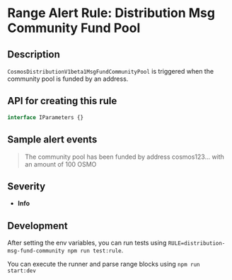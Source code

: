 # Range Alert Rule: Distribution Msg Community Fund Pool

## Description

`CosmosDistributionV1beta1MsgFundCommunityPool` is triggered when the community pool is funded by an address.

## API for creating this rule

```typescript
interface IParameters {}
```

## Sample alert events

> The community pool has been funded by address cosmos123... with an amount of 100 OSMO

## Severity

- **Info**

## Development

After setting the env variables, you can run tests using `RULE=distribution-msg-fund-community npm run test:rule`.

You can execute the runner and parse range blocks using `npm run start:dev`
